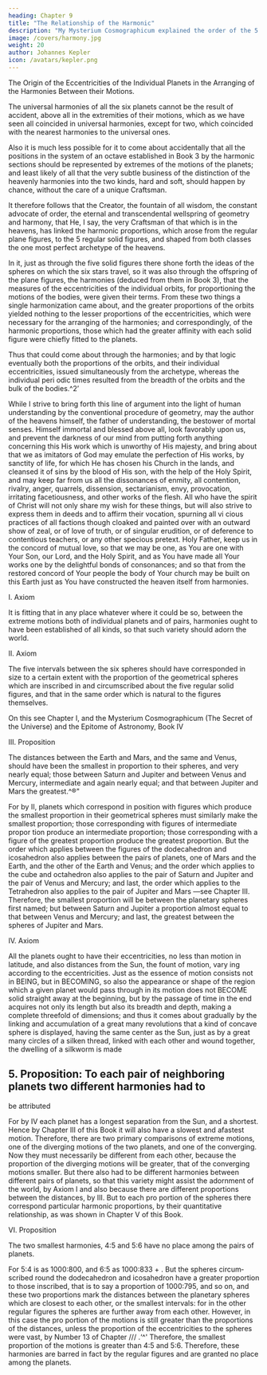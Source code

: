 ```yaml
---
heading: Chapter 9
title: "The Relationship of the Harmonic"
description: "My Mysterium Cosmographicum explained the order of the 5 solids in the world"
image: /covers/harmony.jpg
weight: 20
author: Johannes Kepler
icon: /avatars/kepler.png
---
```



The Origin of the Eccentricities of the Individual Planets in the Arranging of the Harmonies Between their Motions.


The universal harmonies of all the six planets cannot be the result of accident, above all in the extremities of their motions, which as we have seen all coincided in universal harmonies, except for two, which coincided with the nearest harmonies to the universal ones.

Also it is much less possible for it to come about accidentally that all the positions in the system of an octave established in Book 3 by the harmonic sections should be represented by extremes of the motions of the planets; and least likely of all that the very subtle business of the distinction of the heavenly harmonies into the two kinds, hard and soft, should happen by chance, without the care of a unique Craftsman. 

It therefore follows that the Creator, the fountain of all wisdom, the constant advocate of order, the eternal and transcendental wellspring of geometry and harmony, that He, I say, the very Craftsman of that which is in the heavens, has linked the harmonic proportions, which arose from the regular plane figures, to the 5 regular solid figures, and shaped from both classes the one most perfect archetype of the heavens. 

In it, just as through the five solid figures there shone forth the ideas of the spheres on which the six stars travel,
so it was also through the offspring of the plane figures, the harmonies (deduced from them in Book 3), that the measures of the eccentricities of the individual orbits, for proportioning the motions of the bodies, were given their terms. From these two things a single harmonization came about, and the greater proportions of the orbits yielded nothing to the lesser proportions of the eccentricities, which were necessary for the arranging of the harmonies; and correspondingly, of the harmonic proportions, those which had the greater affinity with each solid figure were chiefly fitted to the planets. 

Thus that could come about through the harmonies; and by that logic eventually both the proportions of the orbits, and their individual eccentricities, issued simultaneously from the archetype, whereas the individual peri­
odic times resulted from the breadth of the orbits and the bulk of the bodies.^2’

While I strive to bring forth this line of argument into the light of human understanding by the conventional procedure of geometry, may the author of the heavens himself, the father of understanding, the bestower of mortal senses. Himself immortal and blessed above all, look favorably upon us, and prevent the darkness of our mind from putting forth anything concerning this His work which is unworthy of His majesty, and bring about that we as imitators of God may emulate the perfection of His works, by sanctity of life, for which He has chosen his Church in the lands, and cleansed it of sins by the blood of His son, with the help of the Holy Spirit, and may keep far from us all the dissonances of enmity, all contention, rivalry, anger, quarrels, dissension, sectarianism, envy, provocation, irritating facetiousness, and other works of the flesh. All who have the spirit of Christ will not only share my wish for these things, but will also strive to
express them in deeds and to affirm their vocation, spurning all vi­
cious practices of all factions though cloaked and painted over with
an outward show of zeal, or of love of truth, or of singular erudition,
or of deference to contentious teachers, or any other specious pretext. Holy Father, keep us in the concord of mutual love, so that we may be one, as You are one with Your Son, our Lord, and the Holy Spirit, and as You have made all Your works one by the delightful bonds of consonances; and so that from the restored concord of Your people
the body of Your church may be built on this Earth just as You have
constructed the heaven itself from harmonies.

<!-- APrio ri Arguments'^* -->

I. Axiom

It is fitting that in any place whatever where it could be so, between
the extreme motions both of individual planets and of pairs, harmonies
ought to have been established of all kinds, so that such variety should
adorn the world.

II. Axiom

The five intervals between the six spheres should have corresponded
in size to a certain extent with the proportion of the geometrical spheres
which are inscribed in and circumscribed about the five regular solid
figures, and that in the same order which is natural to the figures
themselves.


On this see Chapter I, and the Mysterium Cosmographicum (The Secret
of the Universe) and the Epitome of Astronomy, Book IV

III. Proposition

The distances between the Earth and Mars, and the same and Venus,
should have been the smallest in proportion to their spheres, and very
nearly equal; those between Saturn and Jupiter and between Venus
and Mercury, intermediate and again nearly equal; and that between
Jupiter and Mars the greatest.^®"

For by II, planets which correspond in position with figures which produce
the smallest proportion in their geometrical spheres must similarly make the
smallest proportion; those corresponding with figures of intermediate propor­
tion produce an intermediate proportion; those corresponding with a figure of
the greatest proportion produce the greatest proportion. But the order which
applies between the figures of the dodecahedron and icosahedron also applies
between the pairs of planets, one of Mars and the Earth, and the other of the
Earth and Venus; and the order which applies to the cube and octahedron also
applies to the pair of Saturn and Jupiter and the pair of Venus and Mercury;
and last, the order which applies to the Tetrahedron also applies to the pair
of Jupiter and Mars —see Chapter III. Therefore, the smallest proportion will
be between the planetary spheres first named; but between Saturn and Jupiter
a proportion almost equal to that between Venus and Mercury; and last, the
greatest between the spheres of Jupiter and Mars.

IV. Axiom

All the planets ought to have their eccentricities, no less than motion
in latitude, and also distances from the Sun, the fount of motion, vary­
ing according to the eccentricities.
Just as the essence of motion consists not in BEING, but in BECOMING,
so also the appearance or shape of the region which a given planet would pass
through in its motion does not BECOME solid straight away at the beginning,
but by the passage of time in the end acquires not only its length but also its
breadth and depth, making a complete threefold of dimensions; and thus it comes
about gradually by the linking and accumulation of a great many revolutions
that a kind of concave sphere is displayed, having the same center as the Sun,
just as by a great many circles of a silken thread, linked with each other and
wound together, the dwelling of a silkworm is made

## 5. Proposition: To each pair of neighboring planets two different harmonies had to
be attributed

For by IV each planet has a longest separation from the Sun, and a shortest.
Hence by Chapter III of this Book it will also have a slowest and afastest motion.
Therefore, there are two primary comparisons of extreme motions, one of the
diverging motions of the two planets, and one of the converging. Now they must
necessarily be different from each other, because the proportion of the diverging
motions will be greater, that of the converging motions smaller. But there also
had to be different harmonies between different pairs of planets, so that this
variety might assist the adornment of the world, by Axiom I and also because
there are different proportions between the distances, by III. But to each pro­
portion of the spheres there correspond particular harmonic proportions, by
their quantitative relationship, as was shown in Chapter V of this Book.

VI. Proposition

The two smallest harmonies, 4:5 and 5:6 have no place among the pairs
of planets.

For 5:4 is as 1000:800, and 6:5 as 1000:833 + . But the spheres circum­
scribed round the dodecahedron and icosahedron have a greater proportion to
those inscribed, that is to say a proportion of 1000:795, and so on, and these
two proportions mark the distances between the planetary spheres which are
closest to each other, or the smallest intervals: for in the other regular figures
the spheres are further away from each other. However, in this case the pro­
portion of the motions is still greater than the proportions of the distances, unless
the proportion of the eccentricities to the spheres were vast, by Number 13 of
Chapter /// .‘^' Therefore, the smallest proportion of the motions is greater than
4:5 and 5:6. Therefore, these harmonies are barred in fact by the regular figures
and are granted no place among the planets.

